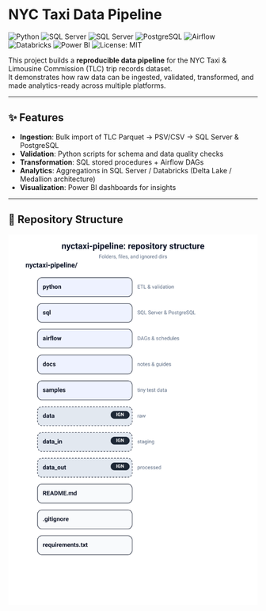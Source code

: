# NYC Taxi Data Pipeline

![Python](https://img.shields.io/badge/Python-3.13-blue?logo=python)
![SQL Server](https://img.shields.io/badge/SQL%20Server-2019-red?logo=microsoftsqlserver)
![SQL Server](https://img.shields.io/badge/SQL%20Server-2022-red?logo=microsoftsqlserver)
![PostgreSQL](https://img.shields.io/badge/PostgreSQL-15-blue?logo=postgresql)
![Airflow](https://img.shields.io/badge/Apache%20Airflow-Orchestration-success?logo=apacheairflow)
![Databricks](https://img.shields.io/badge/Databricks-Lakehouse-orange?logo=databricks)
![Power BI](https://img.shields.io/badge/Power%20BI-Dashboards-yellow?logo=powerbi)
![License: MIT](https://img.shields.io/badge/License-MIT-green)

This project builds a **reproducible data pipeline** for the NYC Taxi & Limousine Commission (TLC) trip records dataset.  
It demonstrates how raw data can be ingested, validated, transformed, and made analytics-ready across multiple platforms.

---

## ✨ Features
- **Ingestion**: Bulk import of TLC Parquet → PSV/CSV → SQL Server & PostgreSQL  
- **Validation**: Python scripts for schema and data quality checks  
- **Transformation**: SQL stored procedures + Airflow DAGs  
- **Analytics**: Aggregations in SQL Server / Databricks (Delta Lake / Medallion architecture)  
- **Visualization**: Power BI dashboards for insights  

---

## 📂 Repository Structure

![Repository Structure](docs/repo-structure.svg)

